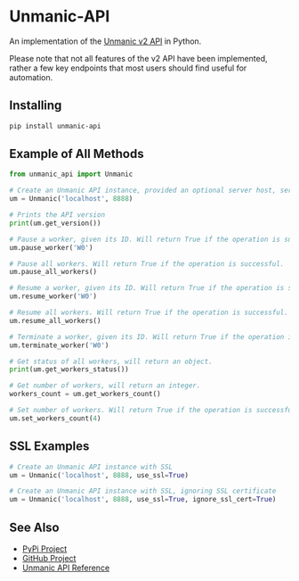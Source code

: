 # Unmanic-API
An implementation of the [Unmanic v2 API](https://github.com/Unmanic/unmanic/tree/master/unmanic/webserver/api_v2) in Python.

Please note that not all features of the v2 API have been implemented, rather a few key endpoints that most users should find useful for automation.

## Installing
```bash
pip install unmanic-api
```

## Example of All Methods
```python
from unmanic_api import Unmanic

# Create an Unmanic API instance, provided an optional server host, server port (defaults shown).
um = Unmanic('localhost', 8888)

# Prints the API version
print(um.get_version())

# Pause a worker, given its ID. Will return True if the operation is successful.
um.pause_worker('W0')

# Pause all workers. Will return True if the operation is successful.
um.pause_all_workers()

# Resume a worker, given its ID. Will return True if the operation is successful.
um.resume_worker('W0')

# Resume all workers. Will return True if the operation is successful.
um.resume_all_workers()

# Terminate a worker, given its ID. Will return True if the operation is successful.
um.terminate_worker('W0')

# Get status of all workers, will return an object.
print(um.get_workers_status())

# Get number of workers, will return an integer.
workers_count = um.get_workers_count()

# Set number of workers. Will return True if the operation is successful.
um.set_workers_count(4)
```

## SSL Examples
```python
# Create an Unmanic API instance with SSL
um = Unmanic('localhost', 8888, use_ssl=True)

# Create an Unmanic API instance with SSL, ignoring SSL certificate
um = Unmanic('localhost', 8888, use_ssl=True, ignore_ssl_cert=True)
```

## See Also
- [PyPi Project](https://pypi.org/project/unmanic-api/)
- [GitHub Project](https://github.com/JeffResc/Unmanic-API)
- [Unmanic API Reference](https://github.com/Unmanic/unmanic/tree/master/unmanic/webserver/api_v2)